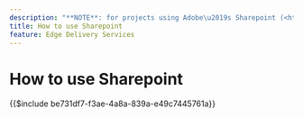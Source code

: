 ```yaml
---
description: "**NOTE**: for projects using Adobe\u2019s Sharepoint (<https://adobe.sharepoint.com>) please continue here."
title: How to use Sharepoint
feature: Edge Delivery Services
---
```

# How to use Sharepoint

{{$include be731df7-f3ae-4a8a-839a-e49c7445761a}}